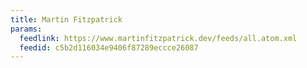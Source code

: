 ```yaml
---
title: Martin Fitzpatrick
params:
  feedlink: https://www.martinfitzpatrick.dev/feeds/all.atom.xml
  feedid: c5b2d116034e9406f87289eccce26087
---
```

